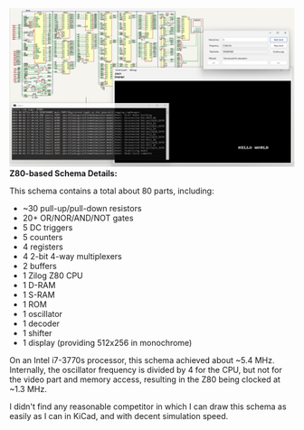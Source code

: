 ![img.png](img/z80.png)
**Z80-based Schema Details:**

This schema contains a total about 80 parts, including:

- ~30 pull-up/pull-down resistors
- 20+ OR/NOR/AND/NOT gates
- 5 DC triggers
- 5 counters
- 4 registers
- 4 2-bit 4-way multiplexers
- 2 buffers
- 1 Zilog Z80 CPU
- 1 D-RAM
- 1 S-RAM
- 1 ROM
- 1 oscillator
- 1 decoder
- 1 shifter
- 1 display (providing 512x256 in monochrome)

On an Intel i7-3770s processor, this schema achieved about ~5.4 MHz. Internally, the oscillator frequency is divided by 4 for the CPU, but not for the
video part and memory access, resulting in the Z80 being clocked at ~1.3 MHz.

I didn't find any reasonable competitor in which I can draw this schema as easily as I can in KiCad, and with decent simulation speed.
